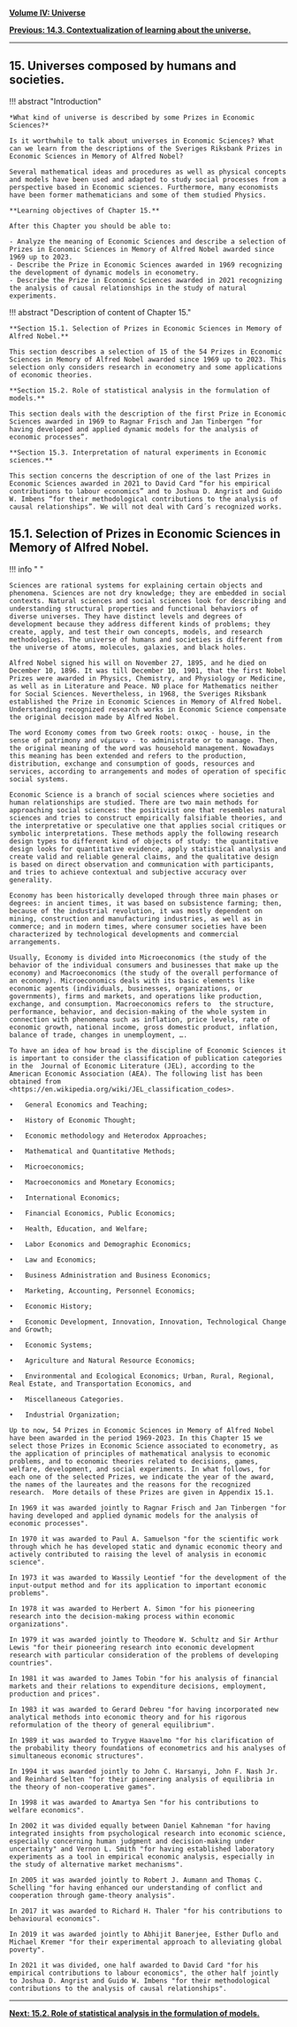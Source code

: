 
[**Volume IV: Universe**](./volume-IV.md)

[**Previous: 14.3. Contextualization of learning about the universe.**](./vol-IV-chap-14-sect-3.md) 

***

## 15. Universes composed by humans and societies.

!!! abstract "Introduction"

	*What kind of universe is described by some Prizes in Economic Sciences?*

	Is it worthwhile to talk about universes in Economic Sciences? What can we learn from the descriptions of the Sveriges Riksbank Prizes in Economic Sciences in Memory of Alfred Nobel? 

	Several mathematical ideas and procedures as well as physical concepts and models have been used and adapted to study social processes from a perspective based in Economic sciences. Furthermore, many economists have been former mathematicians and some of them studied Physics.

	**Learning objectives of Chapter 15.**
 	
	After this Chapter you should be able to: 

	- Analyze the meaning of Economic Sciences and describe a selection of Prizes in Economic Sciences in Memory of Alfred Nobel awarded since 1969 up to 2023.
	- Describe the Prize in Economic Sciences awarded in 1969 recognizing the development of dynamic models in econometry. 
	- Describe the Prize in Economic Sciences awarded in 2021 recognizing the analysis of causal relationships in the study of natural experiments. 

!!! abstract "Description of content of Chapter 15."

	**Section 15.1. Selection of Prizes in Economic Sciences in Memory of Alfred Nobel.**
	
	This section describes a selection of 15 of the 54 Prizes in Economic Sciences in Memory of Alfred Nobel awarded since 1969 up to 2023. This selection only considers research in econometry and some applications of economic theories.

	**Section 15.2. Role of statistical analysis in the formulation of models.**

	This section deals with the description of the first Prize in Economic Sciences awarded in 1969 to Ragnar Frisch and Jan Tinbergen “for having developed and applied dynamic models for the analysis of economic processes”.

	**Section 15.3. Interpretation of natural experiments in Economic sciences.**

	This section concerns the description of one of the last Prizes in Economic Sciences awarded in 2021 to David Card “for his empirical contributions to labour economics” and to Joshua D. Angrist and Guido W. Imbens “for their methodological contributions to the analysis of causal relationships”. We will not deal with Card´s recognized works.


## 15.1. Selection of Prizes in Economic Sciences in Memory of Alfred Nobel.

!!! info " "

	Sciences are rational systems for explaining certain objects and phenomena. Sciences are not dry knowledge; they are embedded in social contexts. Natural sciences and social sciences look for describing and understanding structural properties and functional behaviors of diverse universes. They have distinct levels and degrees of development because they address different kinds of problems; they create, apply, and test their own concepts, models, and research methodologies. The universe of humans and societies is different from the universe of atoms, molecules, galaxies, and black holes.

	Alfred Nobel signed his will on November 27, 1895, and he died on December 10, 1896. It was till December 10, 1901, that the first Nobel Prizes were awarded in Physics, Chemistry, and Physiology or Medicine, as well as in Literature and Peace. N0 place for Mathematics neither for Social Sciences. Nevertheless, in 1968, the Sveriges Riksbank established the Prize in Economic Sciences in Memory of Alfred Nobel. Understanding recognized research works in Economic Science compensate the original decision made by Alfred Nobel.

	The word Economy comes from two Greek roots: οικος - house, in the sense of patrimony and νέμεωιν - to administrate or to manage. Then, the original meaning of the word was household management. Nowadays this meaning has been extended and refers to the production, distribution, exchange and consumption of goods, resources and services, according to arrangements and modes of operation of specific social systems.

	Economic Science is a branch of social sciences where societies and human relationships are studied. There are two main methods for approaching social sciences: the positivist one that resembles natural sciences and tries to construct empirically falsifiable theories, and the interpretative or speculative one that applies social critiques or symbolic interpretations. These methods apply the following research design types to different kind of objects of study: the quantitative design looks for quantitative evidence, apply statistical analysis and create valid and reliable general claims, and the qualitative design is based on direct observation and communication with participants, and tries to achieve contextual and subjective accuracy over generality.

	Economy has been historically developed through three main phases or degrees: in ancient times, it was based on subsistence farming; then, because of the industrial revolution, it was mostly dependent on mining, construction and manufacturing industries, as well as in commerce; and in modern times, where consumer societies have been characterized by technological developments and commercial arrangements.

	Usually, Economy is divided into Microeconomics (the study of the behavior of the individual consumers and businesses that make up the economy) and Macroeconomics (the study of the overall performance of an economy). Microeconomics deals with its basic elements like economic agents (individuals, businesses, organizations, or governments), firms and markets, and operations like production, exchange, and consumption. Macroeconomics refers to  the structure, performance, behavior, and decision-making of the whole system in connection with phenomena such as inflation, price levels, rate of economic growth, national income, gross domestic product, inflation, balance of trade, changes in unemployment, ….

	To have an idea of how broad is the discipline of Economic Sciences it is important to consider the classification of publication categories in the  Journal of Economic Literature (JEL), according to the American Economic Association (AEA). The following list has been obtained from <https://en.wikipedia.org/wiki/JEL_classification_codes>.

	•	General Economics and Teaching; 

	•	History of Economic Thought;

	•	Economic methodology and Heterodox Approaches;

	•	Mathematical and Quantitative Methods;

	•	Microeconomics;

	•	Macroeconomics and Monetary Economics;

	•	International Economics;

	•	Financial Economics, Public Economics; 

	•	Health, Education, and Welfare;

	•	Labor Economics and Demographic Economics;

	•	Law and Economics;

	•	Business Administration and Business Economics;

	•	Marketing, Accounting, Personnel Economics;

	•	Economic History;

	•	Economic Development, Innovation, Innovation, Technological Change and Growth;

	•	Economic Systems; 

	•	Agriculture and Natural Resource Economics; 

	•	Environmental and Ecological Economics; Urban, Rural, Regional, Real Estate, and Transportation Economics, and

	•	Miscellaneous Categories.

	•	Industrial Organization;

	Up to now, 54 Prizes in Economic Sciences in Memory of Alfred Nobel have been awarded in the period 1969-2023. In this Chapter 15 we select those Prizes in Economic Science associated to econometry, as the application of principles of mathematical analysis to economic problems, and to economic theories related to decisions, games, welfare, development, and social experiments. In what follows, for each one of the selected Prizes, we indicate the year of the award, the names of the laureates and the reasons for the recognized research.  More details of these Prizes are given in Appendix 15.1.  

	In 1969 it was awarded jointly to Ragnar Frisch and Jan Tinbergen "for having developed and applied dynamic models for the analysis of economic processes".

	In 1970 it was awarded to Paul A. Samuelson "for the scientific work through which he has developed static and dynamic economic theory and actively contributed to raising the level of analysis in economic science".

	In 1973 it was awarded to Wassily Leontief "for the development of the input-output method and for its application to important economic problems".

	In 1978 it was awarded to Herbert A. Simon "for his pioneering research into the decision-making process within economic organizations".

	In 1979 it was awarded jointly to Theodore W. Schultz and Sir Arthur Lewis "for their pioneering research into economic development research with particular consideration of the problems of developing countries".

	In 1981 it was awarded to James Tobin "for his analysis of financial markets and their relations to expenditure decisions, employment, production and prices".

	In 1983 it was awarded to Gerard Debreu "for having incorporated new analytical methods into economic theory and for his rigorous reformulation of the theory of general equilibrium".

	In 1989 it was awarded to Trygve Haavelmo "for his clarification of the probability theory foundations of econometrics and his analyses of simultaneous economic structures".

	In 1994 it was awarded jointly to John C. Harsanyi, John F. Nash Jr. and Reinhard Selten "for their pioneering analysis of equilibria in the theory of non-cooperative games".

	In 1998 it was awarded to Amartya Sen "for his contributions to welfare economics".

	In 2002 it was divided equally between Daniel Kahneman "for having integrated insights from psychological research into economic science, especially concerning human judgment and decision-making under uncertainty" and Vernon L. Smith "for having established laboratory experiments as a tool in empirical economic analysis, especially in the study of alternative market mechanisms".

	In 2005 it was awarded jointly to Robert J. Aumann and Thomas C. Schelling "for having enhanced our understanding of conflict and cooperation through game-theory analysis".

	In 2017 it was awarded to Richard H. Thaler "for his contributions to behavioural economics".

	In 2019 it was awarded jointly to Abhijit Banerjee, Esther Duflo and Michael Kremer "for their experimental approach to alleviating global poverty".

	In 2021 it was divided, one half awarded to David Card "for his empirical contributions to labour economics", the other half jointly to Joshua D. Angrist and Guido W. Imbens "for their methodological contributions to the analysis of causal relationships".

***

[**Next: 15.2. Role of statistical analysis in the formulation of models.**](./vol-IV-chap-15-sect-2.md)




























